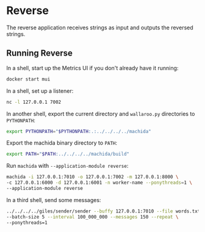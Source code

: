 # Reverse

The reverse application receives strings as input and outputs the reversed strings.

## Running Reverse

In a shell, start up the Metrics UI if you don't already have it running:

```bash
docker start mui
```

In a shell, set up a listener:

```bash
nc -l 127.0.0.1 7002
```

In another shell, export the current directory and `wallaroo.py` directories to `PYTHONPATH`:

```bash
export PYTHONPATH="$PYTHONPATH:.:../../../../machida"
```

Export the machida binary directory to `PATH`:

```bash
export PATH="$PATH:../../../../machida/build"
```

Run `machida` with `--application-module reverse`:

```bash
machida -i 127.0.0.1:7010 -o 127.0.0.1:7002 -m 127.0.0.1:8000 \
-c 127.0.0.1:6000 -d 127.0.0.1:6001 -n worker-name --ponythreads=1 \
--application-module reverse
```

In a third shell, send some messages:

```bash
../../../../giles/sender/sender --buffy 127.0.0.1:7010 --file words.txt \
--batch-size 5 --interval 100_000_000 --messages 150 --repeat \
--ponythreads=1
```
